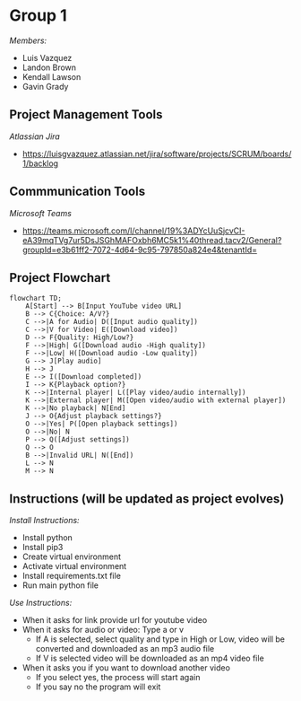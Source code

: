 ﻿# Group 1

 *Members:*

 - Luis Vazquez
 - Landon Brown
 - Kendall Lawson
 - Gavin Grady

## Project Management Tools

 *Atlassian Jira*
 - https://luisgvazquez.atlassian.net/jira/software/projects/SCRUM/boards/1/backlog


## Commmunication Tools
*Microsoft Teams*
- https://teams.microsoft.com/l/channel/19%3ADYcUuSjcvCI-eA39mqTVg7ur5DsJSGhMAFOxbh6MC5k1%40thread.tacv2/General?groupId=e3b61ff2-7072-4d64-9c95-797850a824e4&tenantId=

## Project Flowchart 

```mermaid
flowchart TD;
    A[Start] --> B[Input YouTube video URL]
    B --> C{Choice: A/V?}
    C -->|A for Audio| D([Input audio quality])
    C -->|V for Video| E([Download video])
    D --> F{Quality: High/Low?}
    F -->|High| G([Download audio -High quality])
    F -->|Low| H([Download audio -Low quality])
    G --> J[Play audio]
    H --> J
    E --> I([Download completed])
    I --> K{Playback option?}
    K -->|Internal player| L([Play video/audio internally])
    K -->|External player| M([Open video/audio with external player])
    K -->|No playback| N[End]
    J --> O{Adjust playback settings?}
    O -->|Yes| P([Open playback settings])
    O -->|No| N
    P --> Q([Adjust settings])
    Q --> O
    B -->|Invalid URL| N([End])
    L --> N
    M --> N
```

## Instructions (will be updated as project evolves)

*Install Instructions:*
- Install python
- Install pip3
- Create virtual environment
- Activate virtual environment
- Install requirements.txt file
- Run main python file

*Use Instructions:*
- When it asks for link provide url for youtube video
- When it asks for audio or video: Type a or v
  - If A is selected, select quality and type in High or Low, video will be converted and downloaded as an mp3 audio file
  - If V is selected video will be downloaded as an mp4 video file
- When it asks you if you want to download another video
  - If you select yes, the process will start again
  - If you say no the program will exit



